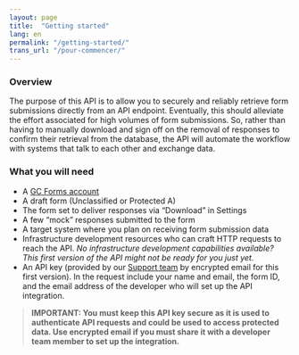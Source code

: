 ```yaml
---
layout: page
title:  "Getting started"
lang: en
permalink: "/getting-started/"
trans_url: "/pour-commencer/"
---
```


### Overview

The purpose of this API is to allow you to securely and reliably retrieve form submissions directly from an API endpoint. Eventually, this should alleviate the effort associated for high volumes of form submissions. So, rather than having to manually download and sign off on the removal of responses to confirm their retrieval from the database, the API will automate the workflow with systems that talk to each other and exchange data. 

### What you will need
  - A [GC Forms account](https://articles.alpha.canada.ca/forms-formulaires/)
  - A draft form (Unclassified or Protected A)
  - The form set to deliver responses via “Download” in Settings 
  - A few “mock” responses submitted to the form
  - A target system where you plan on receiving form submission data
  - Infrastructure development resources who can craft HTTP requests to reach the API. _No infrastructure development capabilities available? This first version of the API might not be ready for you just yet._
  - An API key (provided by our [Support team](https://forms-formulaires.alpha.canada.ca/en/support) by encrypted email for this first version). In the request include your name and email, the form ID, and the email address of the developer who will set up the API integration.
> **IMPORTANT: You must keep this API key secure as it is used to authenticate API requests and could be used to access protected data. Use encrypted email if you must share it with a developer team member to set up the integration.**
